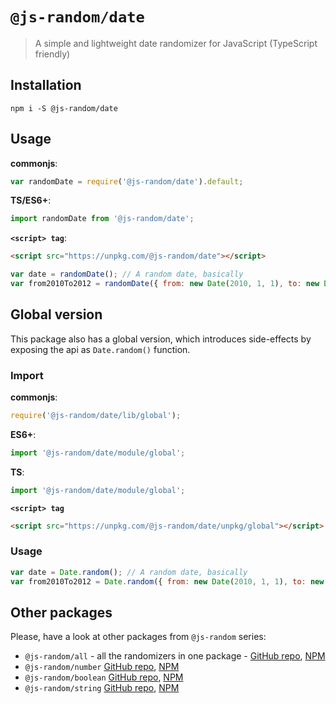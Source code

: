 # `@js-random/date`

> A simple and lightweight date randomizer for JavaScript (TypeScript friendly)

## Installation

```
npm i -S @js-random/date
```

## Usage

**commonjs**:
```js
var randomDate = require('@js-random/date').default;
```

**TS/ES6+**:
```ts
import randomDate from '@js-random/date';
```

**`<script> tag`**:
```html
<script src="https://unpkg.com/@js-random/date"></script>
```

```js
var date = randomDate(); // A random date, basically
var from2010To2012 = randomDate({ from: new Date(2010, 1, 1), to: new Date(2010, 1, 1) }); // random date from Jan 1 2010 to Jan 1 2012
```


## Global version

This package also has a global version, which introduces side-effects by exposing the api as `Date.random()` function.

### Import

**commonjs**:
```js
require('@js-random/date/lib/global');
```

**ES6+**:
```ts
import '@js-random/date/module/global';
```

**TS**:
```ts
import '@js-random/date/module/global';
```

**`<script> tag`**
```html
<script src="https://unpkg.com/@js-random/date/unpkg/global"></script>
```

### Usage

```js
var date = Date.random(); // A random date, basically
var from2010To2012 = Date.random({ from: new Date(2010, 1, 1), to: new Date(2010, 1, 1) }); // random date from Jan 1 2010 to Jan 1 2012
```

## Other packages

Please, have a look at other packages from `@js-random` series:

- `@js-random/all` - all the randomizers in one package - [GitHub repo](https://github.com/Raiondesu/js-random/tree/master/packages/all#readme), [NPM](https://www.npmjs.com/@js-random/string)
- `@js-random/number` [GitHub repo](https://github.com/Raiondesu/js-random/tree/master/packages/number#readme), [NPM](https://www.npmjs.com/@js-random/number)
- `@js-random/boolean` [GitHub repo](https://github.com/Raiondesu/js-random/tree/master/packages/boolean#readme), [NPM](https://www.npmjs.com/@js-random/boolean)
- `@js-random/string` [GitHub repo](https://github.com/Raiondesu/js-random/tree/master/packages/string#readme), [NPM](https://www.npmjs.com/@js-random/string)

